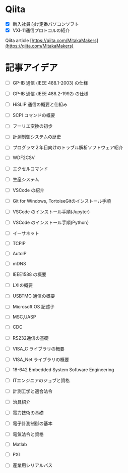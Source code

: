 # Qiita
- [x] 新入社員向け定番パソコンソフト
- [x] VXI-11通信プロトコルの紹介

Qiita article
[https://qiita.com/MitakaMakers](https://qiita.com/MitakaMakers)

# 記事アイデア
- [ ] GP-IB 通信 (IEEE 488.1-2003) の仕様
- [ ] GP-IB 通信 (IEEE 488.2-1992) の仕様
- [ ] HiSLIP 通信の概要と仕組み
- [ ] SCPI コマンドの概要
- [ ] フーリエ変換の初歩
- [ ] 計測制御システムの歴史
- [ ] プログラマ２年目向けのトラブル解析ソフトウェア紹介
- [ ] WDF2CSV
- [ ] エクセルコマンド
- [ ] 生産システム
- [ ] VSCode の紹介
- [ ] Git for Windows, TortoiseGitのインストール手順
- [ ] VSCode のインストール手順(Jupyter)
- [ ] VSCode のインストール手順(Python）
- [ ] イーサネット
- [ ] TCPIP
- [ ] AutoIP
- [ ] mDNS
- [ ] IEEE1588 の概要
- [ ] LXIの概要
- [ ] USBTMC 通信の概要
- [ ] Microsoft OS 記述子
- [ ] MSC,UASP
- [ ] CDC
- [ ] RS232通信の基礎
- [ ] VISA_C ライブラリの概要
- [ ] VISA_Net ライブラリの概要
- [ ] 18-642 Embedded System Software Engineering
- [ ] ITエンジニアのジョブと資格
- [ ] 計測工学と適合法令
- [ ] 治具紹介
- [ ] 電力技術の基礎
- [ ] 電子計測制御の基本
- [ ] 電気法令と資格
- [ ] Matlab
- [ ] PXI
- [ ] 産業用シリアルバス

